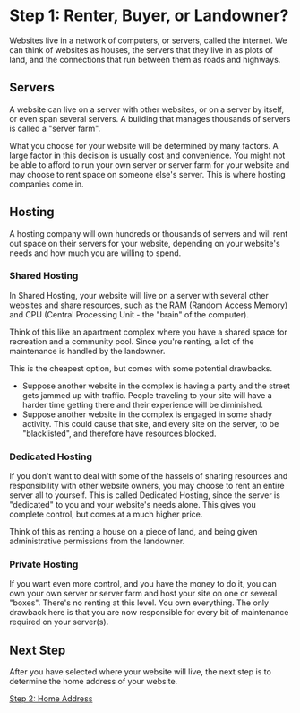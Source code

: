 # Step 1: Renter, Buyer, or Landowner?

Websites live in a network of computers, or servers, called the internet. We can think of websites as houses, the servers that they live in as plots of land, and the connections that run between them as roads and highways.

## Servers
A website can live on a server with other websites, or on a server by itself, or even span several servers. A building that manages thousands of servers is called a "server farm".

What you choose for your website will be determined by many factors. A large factor in this decision is usually cost and convenience. You might not be able to afford to run your own server or server farm for your website and may choose to rent space on someone else's server. This is where hosting companies come in.

## Hosting
A hosting company will own hundreds or thousands of servers and will rent out space on their servers for your website, depending on your website's needs and how much you are willing to spend.

### Shared Hosting
In Shared Hosting, your website will live on a server with several other websites and share resources, such as the RAM (Random Access Memory) and CPU (Central Processing Unit - the "brain" of the computer).

Think of this like an apartment complex where you have a shared space for recreation and a community pool. Since you're renting, a lot of the maintenance is handled by the landowner.

This is the cheapest option, but comes with some potential drawbacks. 
- Suppose another website in the complex is having a party and the street gets jammed up with traffic. People traveling to your site will have a harder time getting there and their experience will be diminished. 
- Suppose another website in the complex is engaged in some shady activity. This could cause that site, and every site on the server, to be "blacklisted", and therefore have resources blocked.

### Dedicated Hosting
If you don't want to deal with some of the hassels of sharing resources and responsibility with other website owners, you may choose to rent an entire server all to yourself. This is called Dedicated Hosting, since the server is "dedicated" to you and your website's needs alone. This gives you complete control, but comes at a much higher price.

Think of this as renting a house on a piece of land, and being given administrative permissions from the landowner.

### Private Hosting
If you want even more control, and you have the money to do it, you can own your own server or server farm and host your site on one or several "boxes". There's no renting at this level. You own everything. The only drawback here is that you are now responsible for every bit of maintenance required on your server(s).

## Next Step
After you have selected where your website will live, the next step is to determine the home address of your website.

[Step 2: Home Address](../domain/)  
